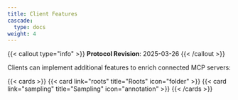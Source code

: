 ```yaml
---
title: Client Features
cascade:
  type: docs
weight: 4
---
```


{{< callout type="info" >}} **Protocol Revision**: 2025-03-26 {{< /callout >}}

Clients can implement additional features to enrich connected MCP servers:

{{< cards >}} {{< card link="roots" title="Roots" icon="folder" >}}
{{< card link="sampling" title="Sampling" icon="annotation" >}} {{< /cards >}}
